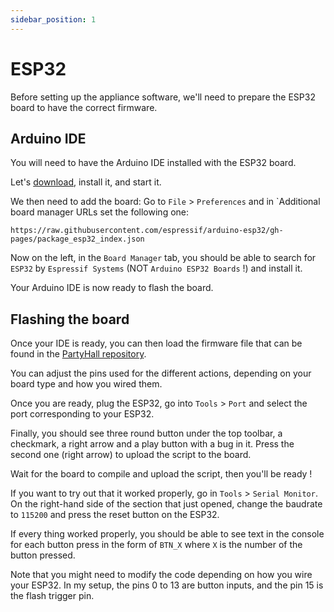 ```yaml
---
sidebar_position: 1
---
```


# ESP32

Before setting up the appliance software, we'll need to prepare the ESP32 board to have the correct firmware.

## Arduino IDE

You will need to have the Arduino IDE installed with the ESP32 board.

Let's [download](https://www.arduino.cc/en/software), install it, and start it.

We then need to add the board: Go to `File` > `Preferences` and in `Additional board manager URLs set the following one:
```
https://raw.githubusercontent.com/espressif/arduino-esp32/gh-pages/package_esp32_index.json
```

Now on the left, in the `Board Manager` tab, you should be able to search for `ESP32` by `Espressif Systems` (NOT `Arduino ESP32 Boards` !) and install it.

Your Arduino IDE is now ready to flash the board.

## Flashing the board

Once your IDE is ready, you can then load the firmware file that can be found in the [PartyHall repository](https://github.com/PartyHall/partyhall/blob/36bf476452c283cbadbb99642f31c99cb13efc15/backend/hwhandler/hwhandler.ino).

You can adjust the pins used for the different actions, depending on your board type and how you wired them.

Once you are ready, plug the ESP32, go into `Tools` > `Port` and select the port corresponding to your ESP32.

Finally, you should see three round button under the top toolbar, a checkmark, a right arrow and a play button with a bug in it. Press the second one (right arrow) to upload the script to the board.

Wait for the board to compile and upload the script, then you'll be ready !

If you want to try out that it worked properly, go in `Tools` > `Serial Monitor`. On the right-hand side of the section that just opened, change the baudrate to `115200` and press the reset button on the ESP32.

If every thing worked properly, you should be able to see text in the console for each button press in the form of `BTN_X` where `X` is the number of the button pressed.

Note that you might need to modify the code depending on how you wire your ESP32. In my setup, the pins 0 to 13 are button inputs, and the pin 15 is the flash trigger pin.